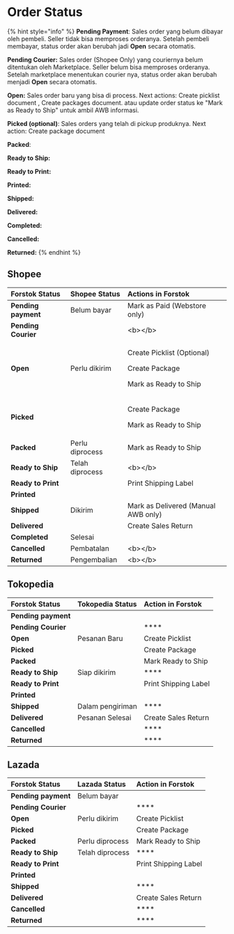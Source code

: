 # Order Status

{% hint style="info" %}
**Pending Payment**:  Sales order yang belum dibayar oleh pembeli. Seller tidak bisa memproses orderanya. Setelah pembeli membayar, status order akan berubah jadi **Open** secara otomatis.

**Pending Courier:** Sales order \(Shopee Only\) yang couriernya belum ditentukan oleh Marketplace. Seller belum bisa memproses orderanya. Setelah marketplace menentukan courier nya, status order akan berubah menjadi **Open** secara otomatis.

**Open:** Sales order baru yang bisa di process. Next actions: Create picklist document , Create packages document. atau update order status ke "Mark as Ready to Ship" untuk ambil AWB informasi. 

**Picked \(optional\)**: Sales orders yang telah di pickup produknya. Next action: Create package document

**Packed**:

**Ready to Ship:**

**Ready to Print:**

**Printed:**

**Shipped:**

**Delivered:**

**Completed:**

**Cancelled:**

**Returned:**
{% endhint %}

## Shopee 

<table>
  <thead>
    <tr>
      <th style="text-align:left">Forstok Status</th>
      <th style="text-align:left">Shopee Status</th>
      <th style="text-align:left">Actions in Forstok</th>
    </tr>
  </thead>
  <tbody>
    <tr>
      <td style="text-align:left"><b>Pending payment</b>
      </td>
      <td style="text-align:left">Belum bayar</td>
      <td style="text-align:left">Mark as Paid (Webstore only)</td>
    </tr>
    <tr>
      <td style="text-align:left"><b>Pending Courier</b>
      </td>
      <td style="text-align:left"></td>
      <td style="text-align:left">&lt;b&gt;&lt;/b&gt;</td>
    </tr>
    <tr>
      <td style="text-align:left"><b>Open</b>
      </td>
      <td style="text-align:left">Perlu dikirim</td>
      <td style="text-align:left">
        <p>Create Picklist (Optional)</p>
        <p>Create Package</p>
        <p>Mark as Ready to Ship</p>
      </td>
    </tr>
    <tr>
      <td style="text-align:left"><b>Picked</b>
      </td>
      <td style="text-align:left"></td>
      <td style="text-align:left">
        <p>Create Package</p>
        <p>Mark as Ready to Ship</p>
      </td>
    </tr>
    <tr>
      <td style="text-align:left"><b>Packed</b>
      </td>
      <td style="text-align:left">Perlu diprocess</td>
      <td style="text-align:left">Mark as Ready to Ship</td>
    </tr>
    <tr>
      <td style="text-align:left"><b>Ready to Ship</b>
      </td>
      <td style="text-align:left">Telah diprocess</td>
      <td style="text-align:left">&lt;b&gt;&lt;/b&gt;</td>
    </tr>
    <tr>
      <td style="text-align:left"><b>Ready to Print</b>
      </td>
      <td style="text-align:left"></td>
      <td style="text-align:left">Print Shipping Label</td>
    </tr>
    <tr>
      <td style="text-align:left"><b>Printed</b>
      </td>
      <td style="text-align:left"></td>
      <td style="text-align:left"></td>
    </tr>
    <tr>
      <td style="text-align:left"><b>Shipped</b>
      </td>
      <td style="text-align:left">Dikirim</td>
      <td style="text-align:left">Mark as Delivered (Manual AWB only)</td>
    </tr>
    <tr>
      <td style="text-align:left"><b>Delivered</b>
      </td>
      <td style="text-align:left"></td>
      <td style="text-align:left">Create Sales Return</td>
    </tr>
    <tr>
      <td style="text-align:left"><b>Completed</b>
      </td>
      <td style="text-align:left">Selesai</td>
      <td style="text-align:left"></td>
    </tr>
    <tr>
      <td style="text-align:left"><b>Cancelled</b>
      </td>
      <td style="text-align:left">Pembatalan</td>
      <td style="text-align:left">&lt;b&gt;&lt;/b&gt;</td>
    </tr>
    <tr>
      <td style="text-align:left"><b>Returned</b>
      </td>
      <td style="text-align:left">Pengembalian</td>
      <td style="text-align:left">&lt;b&gt;&lt;/b&gt;</td>
    </tr>
  </tbody>
</table>

## Tokopedia

| Forstok Status | Tokopedia Status | Action in Forstok |
| :--- | :--- | :--- |
| **Pending payment** |  |  |
| **Pending Courier** |  | \*\*\*\* |
| **Open** | Pesanan Baru | Create Picklist |
| **Picked** |  | Create Package |
| **Packed** |  | Mark Ready to Ship |
| **Ready to Ship** | Siap dikirim | \*\*\*\* |
| **Ready to Print** |  | Print Shipping Label |
| **Printed** |  |  |
| **Shipped** | Dalam pengiriman | \*\*\*\* |
| **Delivered** | Pesanan Selesai | Create Sales Return |
| **Cancelled** |  | \*\*\*\* |
| **Returned** |  | \*\*\*\* |

## Lazada

| Forstok Status | Lazada Status | Action in Forstok |
| :--- | :--- | :--- |
| **Pending payment** | Belum bayar |  |
| **Pending Courier** |  | \*\*\*\* |
| **Open** | Perlu dikirim | Create Picklist |
| **Picked** |  | Create Package |
| **Packed** | Perlu diprocess | Mark Ready to Ship |
| **Ready to Ship** | Telah diprocess | \*\*\*\* |
| **Ready to Print** |  | Print Shipping Label |
| **Printed** |  |  |
| **Shipped** |  | \*\*\*\* |
| **Delivered** |  | Create Sales Return |
| **Cancelled** |  | \*\*\*\* |
| **Returned** |  | \*\*\*\* |

